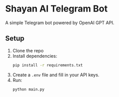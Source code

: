 # Shayan AI Telegram Bot

A simple Telegram bot powered by OpenAI GPT API.

## Setup

1. Clone the repo
2. Install dependencies:
   ```bash
   pip install -r requirements.txt
   ```
3. Create a `.env` file and fill in your API keys.
4. Run:
   ```bash
   python main.py
   ```
